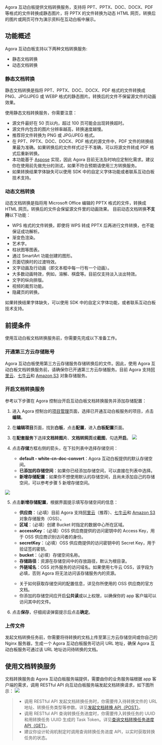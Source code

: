 Agora 互动白板提供文档转换服务，支持将 PPT、PPTX、DOC、DOCX、PDF 等格式的文件转换成静态图片，将 PPTX 的文件转换为动态 HTML 网页，转换后的图片或网页可作为演示资料在互动白板中展示。

## 功能概述

Agora 互动白板支持以下两种文档转换服务:

- 静态文档转换
- 动态文档转换

### 静态文档转换

静态文档转换是指将 PPT、PPTX、DOC、DOCX、PDF 格式的文件转换成 PNG、JPG/JPEG 或 WEBP 格式的静态图片。转换后的文件不保留源文件的动画效果。

使用静态文档转换服务，你需要注意：

- 源文件最好在 50 页以内，超过 100 页可能会出现转换超时。
- 源文件内包含的图片分辨率越高，转换速度越慢。
- 推荐将文件转换为 PNG 或 JPG/JPEG 格式。
- 在 PPT、PPTX、DOC、DOCX、PDF 格式的源文件中，PDF 文件的转换结果最为准确。如果转换后的文件样式过于不准确，可以将源文件转成 PDF 格式后重新转换。
- 本功能基于 [Aspose](https://www.aspose.app/) 实现，因此 Agora 目前无法及时响应定制化需求。建议你在使用前先做充分的测试，如果不符合预期请使用三方转换服务。
- 如果转换结果字体缺失可以使用 SDK 中的自定义字体功能或者联系互动白板技术支持。

### 动态文档转换

动态文档转换是指将用 Microsoft Office 编辑的 PPTX 格式的文件，转换成 HTML 网页。转换后的文件会保留源文件里的动画效果。
目前动态文档转换**不支持**以下功能：

- WPS 格式的文件转换，即使将 WPS 转成 PPTX 后再进行文件转换，也不能保证成功解析。
- 渐变色渲染。
- 艺术字。
- 柱状图等图表。
- 通过 SmartArt 功能创建的图形。
- 页面切换时的过渡特效。
- 文字动画及行动画（即文本框中每一行有一个动画）。
- 大多数动画特效，例如，溶解、棋盘等。目前仅支持淡入淡出特效。
- 文字的纵向排版。
- 视频的裁剪功能。
- 隐藏页的转换。

<div class="alert info">如果转换结果字体缺失，可以使用 SDK 中的自定义字体功能，或者联系互动白板技术支持。</div>

## 前提条件

使用互动白板文档转换服务前，你需要先完成以下准备工作。

### 开通第三方云存储账号

Agora 互动白板使用第三方云存储服务存储转换后的文件。因此，使用 Agora 互动白板文档转换服务前，请确保你已开通第三方云存储服务。目前 Agora 支持[阿里云](https://www.aliyun.com/product/oss)、[七牛云](https://www.qiniu.com/products/kodo)和 [Amazon S3](https://aws.amazon.com/cn/s3/?nc2=h_m1) 对象存储服务。

### 开启文档转换服务

参考以下步骤在 Agora 控制台开启互动白板文档转换服务并添加存储配置：

1. 进入 Agora 控制台的[项目管理](https://console.agora.io/projects)页面，选择已开通互动白板服务的项目，点击**编辑**。

2. 在**编辑项目**页面，找到**白板**，点击**配置**，进入**白板配置**页面。

3. 在**配套服务**下选择**文档转图片**、**文档转网页**或**截图**，勾选**开启**。
 ![](https://web-cdn.agora.io/docs-files/1616656791539)

4. 点击**存储**方框右侧的箭头，在下拉列表中选择存储空间：

   - **default - white-cn-doc-convert**：Agora 互动白板提供的默认存储空间。
   - **已添加的存储空间**：如果你已经添加存储空间，可以直接在列表中选择。
   - **新增存储配置**：如果你不想使用默认的存储空间，且尚未添加自己的存储空间，可以参考步骤 5 新增存储空间。

  ![](https://web-cdn.agora.io/docs-files/1616656819276)

5. 点击**新增存储配置**，根据界面提示填写存储空间的信息：
   - **供应商**：（必填）目前 Agora 支持[阿里云](https://www.aliyun.com/product/oss)（推荐）、[七牛云](https://www.qiniu.com/products/kodo)和 [Amazon S3](https://aws.amazon.com/cn/s3/?nc2=h_m1) 对象存储服务（OSS）。
   - **区域**：（必填）创建 Bucket 时指定的数据中心所在区域。
   - **accessKey**：（必填）OSS 供应商提供的访问密钥中的 Access Key，用于 OSS 供应商识别访问者的身份。
   - **secretKey**：（必填）OSS 供应商提供的访问密钥中的 Secret Key，用于验证签的密钥。
   - **bucket**：（必填）存储空间名称。
   - **存储路径**：资源在存储空间中的存放路径，默认为根目录。
   - **外链域名**：OSS 对外服务的访问域名。如果使用七牛云 OSS，该字段为必填，否则 Agora 将无法访问该存储服务内的资源。

   <div class="alert note">
	<ul>
	 <li>关于如何获取存储空间的配置信息，详见你所使用的 OSS 供应商的官方文档。</li>
		<li>你添加的存储空间应开启<b>公共读</b>或以上权限，以确保你的 app 客户端可以访问其中的文件。</li>
	</ul>
</div>

6. 点击**保存**，仔细阅读弹窗提示后点击**确定**。

### 上传文件

发起文档转换任务前，你需要将待转换的文档上传至第三方云存储空间或你自己的 Nginx 服务器，生成一个 Agora 互动白板服务可访问 URL 地址，确保 Agora 互动白板服务可通过该 URL 地址访问待转换的文档。

## 使用文档转换服务

文档转换服务由 Agora 互动白板服务端提供，需要由你的业务服务端根据 app 客户端的需求，调用 RESTful API 向互动白板服务端发起文档转换请求，如下图所示：
![](https://web-cdn.agora.io/docs-files/1616746976402)

> - 调用 RESTful API 发起文档转换任务时，你需要传入待转换文件的 URL 地址、转换任务类型等参数。详见[发起文档转换 API（POST）](/cn/whiteboard/whiteboard_file_conversion?platform=RESTful#发起文档转换（post）)。
> - 调用 RESTful API 查询转换任务进度时，你需要传入转换任务的 UUID 和用转换任务 UUID 生成的 Task Token。详见[查询文档转换任务进度 API（GET）](/cn/whiteboard/whiteboard_file_conversion?platform=RESTful#查询转换任务的进度（get）)。
> - 建议你设计轮询机制定时调用查询转换任务进度 API，以实时获取转换任务的状态。
